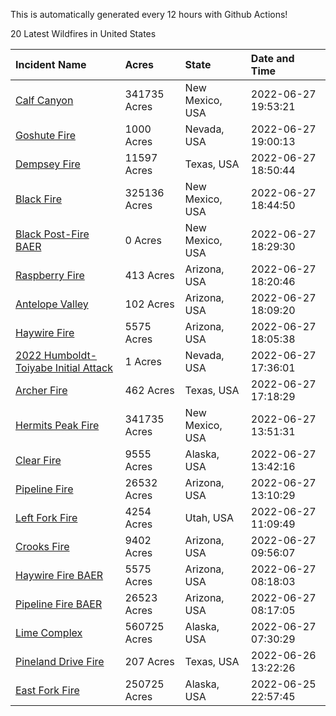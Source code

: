 This is automatically generated every 12 hours with Github Actions!

20 Latest Wildfires in United States

 | Incident Name | Acres | State | Date and Time |
|:---|:---|:---|:---|
| [Calf Canyon](https://inciweb.nwcg.gov/incident/8069/) | 341735 Acres | New Mexico, USA | 2022-06-27 19:53:21 |
| [Goshute Fire](https://inciweb.nwcg.gov/incident/8180/) | 1000 Acres | Nevada, USA | 2022-06-27 19:00:13 |
| [Dempsey Fire](https://inciweb.nwcg.gov/incident/8174/) | 11597 Acres | Texas, USA | 2022-06-27 18:50:44 |
| [Black Fire](https://inciweb.nwcg.gov/incident/8103/) | 325136 Acres | New Mexico, USA | 2022-06-27 18:44:50 |
| [Black Post-Fire BAER](https://inciweb.nwcg.gov/incident/8144/) | 0 Acres | New Mexico, USA | 2022-06-27 18:29:30 |
| [Raspberry Fire](https://inciweb.nwcg.gov/incident/8162/) | 413 Acres | Arizona, USA | 2022-06-27 18:20:46 |
| [Antelope Valley](https://inciweb.nwcg.gov/incident/8181/) | 102 Acres | Arizona, USA | 2022-06-27 18:09:20 |
| [Haywire Fire](https://inciweb.nwcg.gov/incident/8155/) | 5575 Acres | Arizona, USA | 2022-06-27 18:05:38 |
| [2022 Humboldt-Toiyabe Initial Attack](https://inciweb.nwcg.gov/incident/8170/) | 1 Acres | Nevada, USA | 2022-06-27 17:36:01 |
| [Archer Fire](https://inciweb.nwcg.gov/incident/8176/) | 462 Acres | Texas, USA | 2022-06-27 17:18:29 |
| [Hermits Peak Fire](https://inciweb.nwcg.gov/incident/8049/) | 341735 Acres | New Mexico, USA | 2022-06-27 13:51:31 |
| [Clear Fire](https://inciweb.nwcg.gov/incident/8178/) | 9555 Acres | Alaska, USA | 2022-06-27 13:42:16 |
| [Pipeline Fire](https://inciweb.nwcg.gov/incident/8152/) | 26532 Acres | Arizona, USA | 2022-06-27 13:10:29 |
| [Left Fork Fire](https://inciweb.nwcg.gov/incident/8169/) | 4254 Acres | Utah, USA | 2022-06-27 11:09:49 |
| [Crooks Fire](https://inciweb.nwcg.gov/incident/8067/) | 9402 Acres | Arizona, USA | 2022-06-27 09:56:07 |
| [Haywire Fire BAER](https://inciweb.nwcg.gov/incident/8179/) | 5575 Acres | Arizona, USA | 2022-06-27 08:18:03 |
| [Pipeline Fire BAER](https://inciweb.nwcg.gov/incident/8168/) | 26523 Acres | Arizona, USA | 2022-06-27 08:17:05 |
| [Lime Complex](https://inciweb.nwcg.gov/incident/8173/) | 560725 Acres | Alaska, USA | 2022-06-27 07:30:29 |
| [Pineland Drive Fire](https://inciweb.nwcg.gov/incident/8177/) | 207 Acres | Texas, USA | 2022-06-26 13:22:26 |
| [East Fork Fire ](https://inciweb.nwcg.gov/incident/8148/) | 250725 Acres | Alaska, USA | 2022-06-25 22:57:45 |

